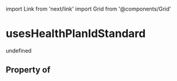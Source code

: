 import Link from 'next/link'
import Grid from '@components/Grid'

# usesHealthPlanIdStandard

undefined

## Property of



